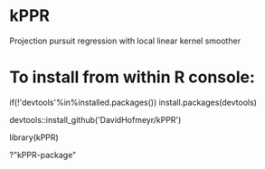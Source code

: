 # kPPR
Projection pursuit regression with local linear kernel smoother

# To install from within R console:

if(!'devtools'%in%installed.packages()) install.packages(devtools)

devtools::install_github('DavidHofmeyr/kPPR')

library(kPPR)

?"kPPR-package"
